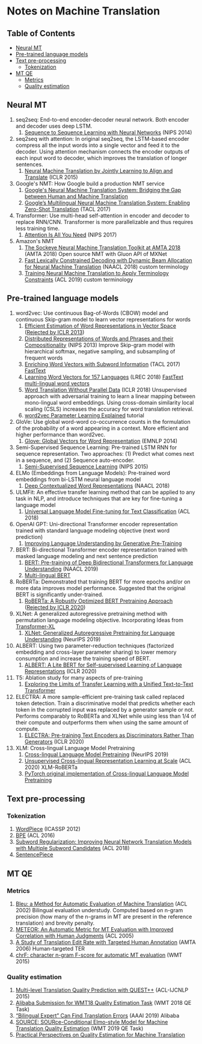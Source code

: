 # Notes on Machine Translation
## Table of Contents
- [Neural MT](#neural-mt)
- [Pre-trained language models](#pre-trained-language-models)
- [Text pre-processing](#text-pre-processing)
  * [Tokenization](#tokenization)
- [MT QE](#mt-qe)
  * [Metrics](#metrics)
  * [Quality estimation](#quality-estimation)
    

## Neural MT
1. seq2seq: End-to-end encoder-decoder neural network. Both encoder and decoder uses deep LSTM.
   1. [Sequence to Sequence Learning with Neural Networks](https://papers.nips.cc/paper/5346-sequence-to-sequence-learning-with-neural-networks.pdf) (NIPS 2014)
1. seq2seq with attention: In original seq2seq, the LSTM-based encoder compress all the input words into a single vector and feed it to the decoder. Using attention mechanism connects the encoder outputs of each input word to decoder, which improves the translation of longer sentences.
   1. [Neural Machine Translation by Jointly Learning to Align and Translate](https://arxiv.org/abs/1409.0473) (ICLR 2015)
1. Google's NMT: How Google build a production NMT service
   1. [Google's Neural Machine Translation System: Bridging the Gap between Human and Machine Translation](https://arxiv.org/abs/1609.08144)
   1. [Google’s Multilingual Neural Machine Translation System: Enabling Zero-Shot Translation](https://www.aclweb.org/anthology/Q17-1024/) (TACL 2017)
1. Transformer: Use multi-head self-attention in encoder and decoder to replace RNN/CNN. Transformer is more parallelizable and thus requires less training time. 
   1. [Attention Is All You Need](https://papers.nips.cc/paper/7181-attention-is-all-you-need.pdf) (NIPS 2017)
1. Amazon's NMT
   1. [The Sockeye Neural Machine Translation Toolkit at AMTA 2018](https://www.aclweb.org/anthology/W18-1820/) (AMTA 2018) Open source NMT with Gluon API of MXNet
   1. [Fast Lexically Constrained Decoding with Dynamic Beam Allocation for Neural Machine Translation](https://www.aclweb.org/anthology/N18-1119/) (NAACL 2018) custom terminology
   1. [Training Neural Machine Translation to Apply Terminology Constraints](https://www.aclweb.org/anthology/P19-1294/) (ACL 2019) custom terminology

## Pre-trained language models 
1. word2vec: Use continuous Bag-of-Words (CBOW) model and continuous Skip-gram model to learn vector representations for words
   1. [Efficient Estimation of Word Representations in Vector Space](https://arxiv.org/abs/1301.3781) ([Rejected by ICLR 2013](https://openreview.net/forum?id=idpCdOWtqXd60))
   1. [Distributed Representations of Words and Phrases and their Compositionality](https://papers.nips.cc/paper/5021-distributed-representations-of-words-and-phrases-and-their-compositionality.pdf) (NIPS 2013) Improve Skip-gram model with hierarchical softmax, negative sampling, and subsampling of frequent words
   1. [Enriching Word Vectors with Subword Information](https://arxiv.org/abs/1607.04606) (TACL 2017) [FastText](https://fasttext.cc/)
   1. [Learning Word Vectors for 157 Languages](https://arxiv.org/abs/1802.06893) (LREC 2018) [FastText multi-lingual word vectors](https://fasttext.cc/docs/en/crawl-vectors.html)
   1. [Word Translation Without Parallel Data](https://arxiv.org/abs/1710.04087) (ICLR 2018) Unsupervised approach with adversarial training to learn a linear mapping between mono-lingual word embeddings. Using cross-domain similarity local scaling (CSLS) increases the accuracy for word translation retrieval.
   1. [word2vec Parameter Learning Explained](https://arxiv.org/abs/1411.2738) tutorial
1. GloVe: Use global word-word co-occurrence counts in the formulation of the probability of a word appearing in a context. More efficient and higher performance than word2vec.
   1. [Glove: Global Vectors for Word Representation](https://www.aclweb.org/anthology/D14-1162/) (EMNLP 2014)
1. Semi-Supervised Sequence Learning: Pre-trained LSTM RNN for sequence representation. Two approaches: (1) Predict what comes next in a sequence, and (2) Sequence auto-encoder.
   1. [Semi-Supervised Sequence Learning](https://papers.nips.cc/paper/5949-semi-supervised-sequence-learning) (NIPS 2015) 
1. ELMo (Embeddings from Language Models): Pre-trained word embeddings from bi-LSTM neural language model
   1. [Deep Contextualized Word Representations](https://www.aclweb.org/anthology/N18-1202/) (NAACL 2018)
1. ULMFit: An effective transfer learning method that can be applied to any task in NLP, and introduce techniques that are key for fine-tuning a language model
   1. [Universal Language Model Fine-tuning for Text Classification](https://arxiv.org/abs/1801.06146) (ACL 2018)
1. OpenAI GPT: Uni-directional Transformer encoder representation trained with standard language modeling objective (next word prediction)
   1. [Improving Language Understanding by Generative Pre-Training](https://s3-us-west-2.amazonaws.com/openai-assets/research-covers/language-unsupervised/language_understanding_paper.pdf)
1. BERT: Bi-directional Transformer encoder representation trained with masked language modeling and next sentence prediction
   1. [BERT: Pre-training of Deep Bidirectional Transformers for Language Understanding](https://arxiv.org/abs/1810.04805) (NAACL 2019)
   1. [Multi-lingual BERT](https://github.com/google-research/bert/blob/master/multilingual.md)
1. RoBERTa: Demonstrated that training BERT for more epochs and/or on more data improves model performance. Suggested that the original BERT is significantly under-trained.
   1. [RoBERTa: A Robustly Optimized BERT Pretraining Approach](https://arxiv.org/abs/1907.11692) ([Rejected by ICLR 2020](https://openreview.net/forum?id=SyxS0T4tvS))
1. XLNet: A generalized autoregressive pretraining method with permutation language modeling objective. Incorporating Ideas from [Transformer-XL](https://arxiv.org/abs/1901.02860)
   1. [XLNet: Generalized Autoregressive Pretraining for Language Understanding](https://arxiv.org/abs/1906.08237) (NeurIPS 2019)
1. ALBERT: Using two parameter-reduction techniques (factorized embedding and cross-layer parameter sharing) to lower memory consumption and increase the training speed of BERT.
   1. [ALBERT: A Lite BERT for Self-supervised Learning of Language Representations](https://arxiv.org/abs/1909.11942) (ICLR 2020)
1. T5: Ablation study for many aspects of pre-training
   1. [Exploring the Limits of Transfer Learning with a Unified Text-to-Text Transformer](https://arxiv.org/abs/1910.10683)
1. ELECTRA: A more sample-efficient pre-training task called replaced token detection. Train a discriminative model that predicts whether each token in the corrupted input was replaced by a generator sample or not. Performs comparably to RoBERTa and XLNet while using less than 1/4 of their compute and outperforms them when using the same amount of compute.
   1. [ELECTRA: Pre-training Text Encoders as Discriminators Rather Than Generators](https://arxiv.org/abs/2003.10555) (ICLR 2020)
1. XLM: Cross-lingual Language Model Pretraining
   1. [Cross-lingual Language Model Pretraining](https://arxiv.org/abs/1901.07291) (NeurIPS 2019) 
   1. [Unsupervised Cross-lingual Representation Learning at Scale](https://arxiv.org/abs/1911.02116) (ACL 2020) XLM-RoBERTa
   1. [PyTorch original implementation of Cross-lingual Language Model Pretraining](https://github.com/facebookresearch/XLM)

## Text pre-processing 
### Tokenization
   1. [WordPiece](https://static.googleusercontent.com/media/research.google.com/en//pubs/archive/37842.pdf) (ICASSP 2012)
   1. [BPE](https://www.aclweb.org/anthology/P16-1162/) (ACL 2016)
   1. [Subword Regularization: Improving Neural Network Translation Models with Multiple Subword Candidates](https://arxiv.org/abs/1804.10959) (ACL 2018)
   1. [SentencePiece](https://github.com/google/sentencepiece)

## MT QE 
### Metrics
   1. [Bleu: a Method for Automatic Evaluation of Machine Translation](https://www.aclweb.org/anthology/P02-1040/) (ACL 2002) Bilingual evaluation understudy. Computed based on n-gram precision (how many of the n-grams in MT are present in the reference translation) and brevity penalty.
   1. [METEOR: An Automatic Metric for MT Evaluation with Improved Correlation with Human Judgments](https://www.aclweb.org/anthology/W05-0909/) (ACL 2005)
   1. [A Study of Translation Edit Rate with Targeted Human Annotation](https://www.cs.umd.edu/~snover/pub/amta06/ter_amta.pdf) (AMTA 2006) Human-targeted TER
   1. [chrF: character n-gram F-score for automatic MT evaluation](https://www.aclweb.org/anthology/W15-3049/) (WMT 2015)
### Quality estimation
   1. [Multi-level Translation Quality Prediction with QUEST++](https://www.aclweb.org/anthology/P15-4020/) (ACL-IJCNLP 2015)
   1. [Alibaba Submission for WMT18 Quality Estimation Task](https://www.aclweb.org/anthology/W18-6465.pdf) (WMT 2018 QE Task)
   1. [“Bilingual Expert” Can Find Translation Errors](https://arxiv.org/pdf/1807.09433.pdf) (AAAI 2019) Alibaba
   1. [SOURCE: SOURce-Conditional Elmo-style Model for Machine Translation Quality Estimation](http://www.statmt.org/wmt19/pdf/54/WMT11.pdf) (WMT 2019 QE Task)
   1. [Practical Perspectives on Quality Estimation for Machine Translation](https://arxiv.org/abs/2005.03519)


